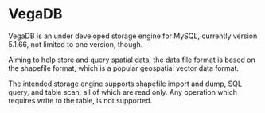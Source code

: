 VegaDB
========
VegaDB is an under developed storage engine for MySQL, currently version 5.1.66, not limited to one version, though.

Aiming to help store and query spatial data, the data file format is based on the shapefile format, which is a popular geospatial vector data format. 

The intended storage engine supports shapefile import and dump, SQL query, and table scan, all of which are read only. Any operation which requires write to the table, is not supported. 


